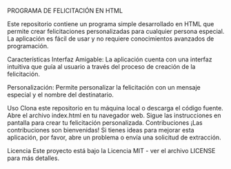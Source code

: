 PROGRAMA DE FELICITACIÓN EN HTML

Este repositorio contiene un programa simple desarrollado en HTML que permite crear felicitaciones personalizadas para cualquier persona especial. La aplicación es fácil de usar y no requiere conocimientos avanzados de programación.

Características
Interfaz Amigable: La aplicación cuenta con una interfaz intuitiva que guía al usuario a través del proceso de creación de la felicitación.

Personalización: Permite personalizar la felicitación con un mensaje especial y el nombre del destinatario.

Uso
Clona este repositorio en tu máquina local o descarga el código fuente.
Abre el archivo index.html en tu navegador web.
Sigue las instrucciones en pantalla para crear tu felicitación personalizada.
Contribuciones
¡Las contribuciones son bienvenidas! Si tienes ideas para mejorar esta aplicación, por favor, abre un problema o envía una solicitud de extracción.

Licencia
Este proyecto está bajo la Licencia MIT - ver el archivo LICENSE para más detalles.

